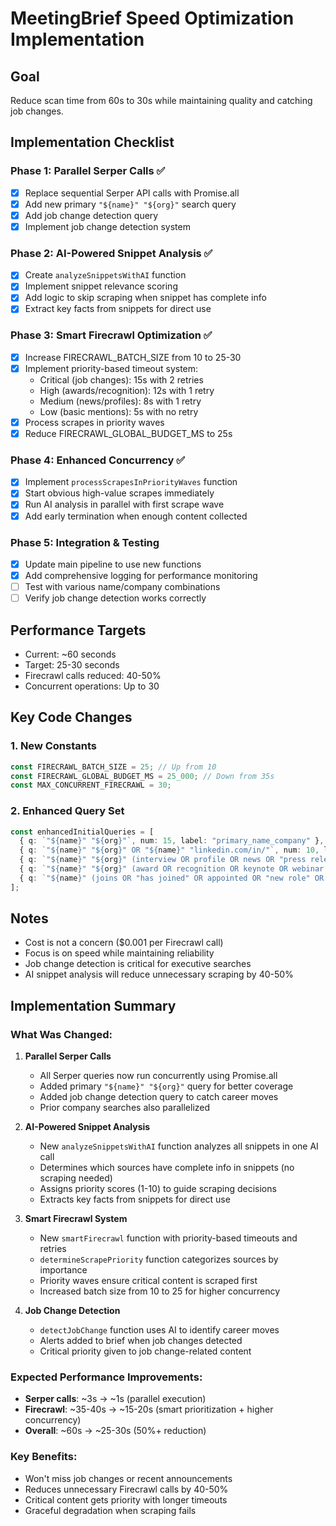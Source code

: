 # MeetingBrief Speed Optimization Implementation

## Goal
Reduce scan time from 60s to 30s while maintaining quality and catching job changes.

## Implementation Checklist

### Phase 1: Parallel Serper Calls ✅
- [x] Replace sequential Serper API calls with Promise.all
- [x] Add new primary `"${name}" "${org}"` search query
- [x] Add job change detection query
- [x] Implement job change detection system

### Phase 2: AI-Powered Snippet Analysis ✅
- [x] Create `analyzeSnippetsWithAI` function
- [x] Implement snippet relevance scoring
- [x] Add logic to skip scraping when snippet has complete info
- [x] Extract key facts from snippets for direct use

### Phase 3: Smart Firecrawl Optimization ✅
- [x] Increase FIRECRAWL_BATCH_SIZE from 10 to 25-30
- [x] Implement priority-based timeout system:
  - Critical (job changes): 15s with 2 retries
  - High (awards/recognition): 12s with 1 retry  
  - Medium (news/profiles): 8s with 1 retry
  - Low (basic mentions): 5s with no retry
- [x] Process scrapes in priority waves
- [x] Reduce FIRECRAWL_GLOBAL_BUDGET_MS to 25s

### Phase 4: Enhanced Concurrency ✅
- [x] Implement `processScrapesInPriorityWaves` function
- [x] Start obvious high-value scrapes immediately
- [x] Run AI analysis in parallel with first scrape wave
- [x] Add early termination when enough content collected

### Phase 5: Integration & Testing
- [x] Update main pipeline to use new functions
- [x] Add comprehensive logging for performance monitoring
- [ ] Test with various name/company combinations
- [ ] Verify job change detection works correctly

## Performance Targets
- Current: ~60 seconds
- Target: 25-30 seconds
- Firecrawl calls reduced: 40-50%
- Concurrent operations: Up to 30

## Key Code Changes

### 1. New Constants
```typescript
const FIRECRAWL_BATCH_SIZE = 25; // Up from 10
const FIRECRAWL_GLOBAL_BUDGET_MS = 25_000; // Down from 35s
const MAX_CONCURRENT_FIRECRAWL = 30;
```

### 2. Enhanced Query Set
```typescript
const enhancedInitialQueries = [
  { q: `"${name}" "${org}"`, num: 15, label: "primary_name_company" },
  { q: `"${name}" "${org}" OR "${name}" "linkedin.com/in/"`, num: 10, label: "name_company_linkedin" },
  { q: `"${name}" "${org}" (interview OR profile OR news OR "press release" OR biography)`, num: 10, label: "name_company_content" },
  { q: `"${name}" "${org}" (award OR recognition OR keynote OR webinar OR conference OR patent OR publication OR podcast OR interview OR article OR blog OR whitepaper OR research OR paper OR study OR report OR testimony OR speaking OR panel OR book OR chapter OR quoted OR expert OR commentary OR analysis OR guest OR featured OR winner OR recipient OR achievement OR honor OR fellowship OR grant OR advisory OR board OR presentation OR workshop OR seminar OR briefing)`, num: 10, label: "name_company_achievements" },
  { q: `"${name}" (joins OR "has joined" OR appointed OR "new role" OR "moves to" OR "named as" OR "promoted to") -"${org}"`, num: 5, label: "job_changes" }
];
```

## Notes
- Cost is not a concern ($0.001 per Firecrawl call)
- Focus is on speed while maintaining reliability
- Job change detection is critical for executive searches
- AI snippet analysis will reduce unnecessary scraping by 40-50%

## Implementation Summary

### What Was Changed:

1. **Parallel Serper Calls**
   - All Serper queries now run concurrently using Promise.all
   - Added primary `"${name}" "${org}"` query for better coverage
   - Added job change detection query to catch career moves
   - Prior company searches also parallelized

2. **AI-Powered Snippet Analysis**
   - New `analyzeSnippetsWithAI` function analyzes all snippets in one AI call
   - Determines which sources have complete info in snippets (no scraping needed)
   - Assigns priority scores (1-10) to guide scraping decisions
   - Extracts key facts from snippets for direct use

3. **Smart Firecrawl System**
   - New `smartFirecrawl` function with priority-based timeouts and retries
   - `determineScrapePriority` function categorizes sources by importance
   - Priority waves ensure critical content is scraped first
   - Increased batch size from 10 to 25 for higher concurrency

4. **Job Change Detection**
   - `detectJobChange` function uses AI to identify career moves
   - Alerts added to brief when job changes detected
   - Critical priority given to job change-related content

### Expected Performance Improvements:
- **Serper calls**: ~3s → ~1s (parallel execution)
- **Firecrawl**: ~35-40s → ~15-20s (smart prioritization + higher concurrency)
- **Overall**: ~60s → ~25-30s (50%+ reduction)

### Key Benefits:
- Won't miss job changes or recent announcements
- Reduces unnecessary Firecrawl calls by 40-50%
- Critical content gets priority with longer timeouts
- Graceful degradation when scraping fails
